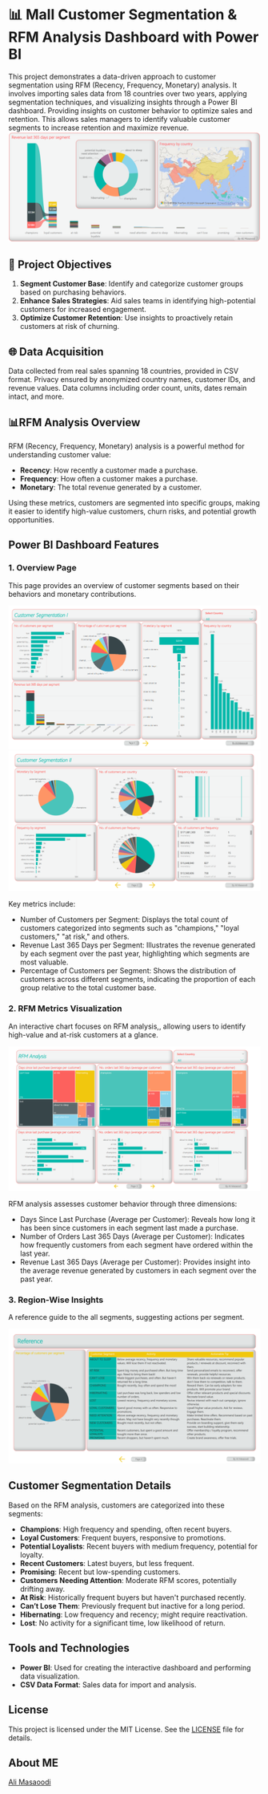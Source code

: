 # 📊 Mall Customer Segmentation & RFM Analysis Dashboard with Power BI

This project demonstrates a data-driven approach to customer segmentation using RFM (Recency, Frequency, Monetary) analysis. It involves importing sales data from 18 countries over two years, applying segmentation techniques, and visualizing insights through a Power BI dashboard. Providing insights on customer behavior to optimize sales and retention. This allows sales managers to identify valuable customer segments to increase retention and maximize revenue.
![Frontpage](./media/Front/AI-ML-Engineer-Ali-Masaoodi-Github-Kaggle-LinkedIn.png)
## 🎯 Project Objectives
1. **Segment Customer Base**: Identify and categorize customer groups based on purchasing behaviors.
2. **Enhance Sales Strategies**: Aid sales teams in identifying high-potential customers for increased engagement.
3. **Optimize Customer Retention**: Use insights to proactively retain customers at risk of churning.

## 🌐 Data Acquisition
Data collected from real sales spanning 18 countries, provided in CSV format. Privacy ensured by anonymized country names, customer IDs, and revenue values. Data columns including order count, units, dates remain intact, and more.

## 📊RFM Analysis Overview
RFM (Recency, Frequency, Monetary) analysis is a powerful method for understanding customer value:
- **Recency**: How recently a customer made a purchase.
- **Frequency**: How often a customer makes a purchase.
- **Monetary**: The total revenue generated by a customer.

Using these metrics, customers are segmented into specific groups, making it easier to identify high-value customers, churn risks, and potential growth opportunities.

## Power BI Dashboard Features

### 1. Overview Page
This page provides an overview of customer segments based on their behaviors and monetary contributions.

![Overview Page](./media/customer-segmentation-power-bi-ai-ali-masaoodi-1.png)
![RFM Metrics](./media/customer-segmentation-power-bi-ai-ali-masaoodi-2.png)

Key metrics include:
- Number of Customers per Segment: Displays the total count of customers categorized into segments such as "champions," "loyal customers," "at risk," and others.
- Revenue Last 365 Days per Segment: Illustrates the revenue generated by each segment over the past year, highlighting which segments are most valuable.
- Percentage of Customers per Segment: Shows the distribution of customers across different segments, indicating the proportion of each group relative to the total customer base.

### 2. RFM Metrics Visualization
An interactive chart focuses on RFM analysis,, allowing users to identify high-value and at-risk customers at a glance.

![RFM Metrics](./media/customer-segmentation-power-bi-ai-ali-masaoodi-3.png)

RFM analysis assesses customer behavior through three dimensions:
- Days Since Last Purchase (Average per Customer): Reveals how long it has been since customers in each segment last made a purchase.
- Number of Orders Last 365 Days (Average per Customer): Indicates how frequently customers from each segment have ordered within the last year.
- Revenue Last 365 Days (Average per Customer): Provides insight into the average revenue generated by customers in each segment over the past year.

### 3. Region-Wise Insights
A reference guide to the all segments, suggesting actions per segment.

![Region-Wise Insights](./media/customer-segmentation-power-bi-ai-ali-masaoodi-4.png)

## Customer Segmentation Details
Based on the RFM analysis, customers are categorized into these segments:
- **Champions**: High frequency and spending, often recent buyers.
- **Loyal Customers**: Frequent buyers, responsive to promotions.
- **Potential Loyalists**: Recent buyers with medium frequency, potential for loyalty.
- **Recent Customers**: Latest buyers, but less frequent.
- **Promising**: Recent but low-spending customers.
- **Customers Needing Attention**: Moderate RFM scores, potentially drifting away.
- **At Risk**: Historically frequent buyers but haven't purchased recently.
- **Can’t Lose Them**: Previously frequent but inactive for a long period.
- **Hibernating**: Low frequency and recency; might require reactivation.
- **Lost**: No activity for a significant time, low likelihood of return.

## Tools and Technologies
- **Power BI**: Used for creating the interactive dashboard and performing data visualization.
- **CSV Data Format**: Sales data for import and analysis.

## License
This project is licensed under the MIT License. See the [LICENSE](./LICENSE) file for details.

About ME
---
[Ali Masaoodi](https://www.linkedin.com/in/ali-masaoodi/)
